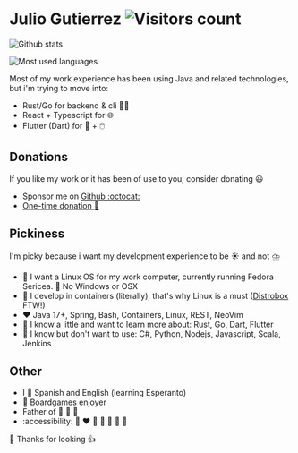 # Julio Gutierrez ![Visitors count](https://visitor-badge.laobi.icu/badge?page_id=bubuntux.bubuntux)

![Github stats](https://github-readme-stats.vercel.app/api?username=bubuntux&count_private=true&include_all_commits=true&show_icons=true&theme=tokyonight)

![Most used languages](https://github-readme-stats.vercel.app/api/top-langs/?username=bubuntux&layout=compact&langs_count=10&theme=tokyonight)

Most of my work experience has been using Java and related technologies, but i'm trying to move into:

- Rust/Go for backend & cli :technologist:
- React + Typescript for :globe_with_meridians:
- Flutter (Dart) for :iphone: + :computer_mouse:

## Donations

If you like my work or it has been of use to you, consider donating :smiley:

- Sponsor me on [Github :octocat:](https://github.com/sponsors/bubuntux)
- [One-time donation :money_with_wings:](https://github.com/sponsors/bubuntux?frequency=one-time&sponsor=bubuntux)
<!-- TODO add paypal ? -->

## Pickiness

I'm picky because i want my development experience to be :sunny: and not :cloud_with_lightning_and_rain:

- :penguin: I want a Linux OS for my work computer, currently running Fedora Sericea. :no_good: No Windows or OSX
- :whale: I develop in containers (literally), that's why Linux is a must ([Distrobox](https://github.com/89luca89/distrobox) FTW!)
- :heart: Java 17+, Spring, Bash, Containers, Linux, REST, NeoVim
- :seedling: I know a little and want to learn more about: Rust, Go, Dart, Flutter
- :anger: I know but don't want to use: C#, Python, Nodejs, Javascript, Scala, Jenkins

## Other

- I :speech_balloon: Spanish and English (learning Esperanto)
- :game_die: Boardgames enjoyer
- Father of :hatched_chick: :hatching_chick: :hatching_chick:
- :accessibility: :jigsaw: :heart: :orange_heart: :yellow_heart: :green_heart: :blue_heart: :purple_heart:

:tada: Thanks for looking :thumbsup:

